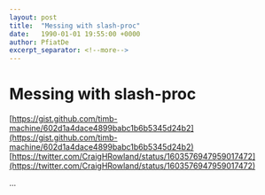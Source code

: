 ```yaml
---
layout: post
title:  "Messing with slash-proc"
date:   1990-01-01 19:55:00 +0000
author: PfiatDe
excerpt_separator: <!--more-->
---
```


# Messing with slash-proc
[https://gist.github.com/timb-machine/602d1a4dace4899babc1b6b5345d24b2](https://gist.github.com/timb-machine/602d1a4dace4899babc1b6b5345d24b2)
[https://twitter.com/CraigHRowland/status/1603576947959017472](https://twitter.com/CraigHRowland/status/1603576947959017472)

...
<!--more-->
